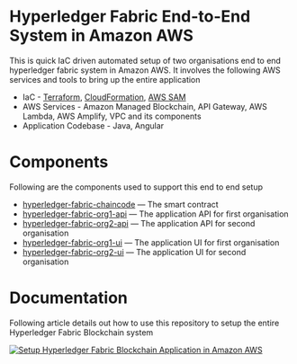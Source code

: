 # Hyperledger Fabric End-to-End System in Amazon AWS
This is quick IaC driven automated setup of two organisations end to end hyperledger fabric system in Amazon AWS.
It involves the following AWS services and tools to bring up the entire application

* IaC - [Terraform](https://www.terraform.io/), [CloudFormation](https://aws.amazon.com/cloudformation/), [AWS SAM](https://aws.amazon.com/serverless/sam/)
* AWS Services - Amazon Managed Blockchain, API Gateway, AWS Lambda, AWS Amplify, VPC and its components
* Application Codebase - Java, Angular

# Components
Following are the components used to support this end to end setup

* [hyperledger-fabric-chaincode](https://github.com/jyotirmoym/hyperledger-fabric-chaincode) — The smart contract
* [hyperledger-fabric-org1-api](https://github.com/jyotirmoym/hyperledger-fabric-org1-api) — The application API for first organisation
* [hyperledger-fabric-org2-api](https://github.com/jyotirmoym/hyperledger-fabric-org2-api) — The application API for second organisation
* [hyperledger-fabric-org1-ui](https://github.com/jyotirmoym/hyperledger-fabric-org1-ui) — The application UI for first organisation
* [hyperledger-fabric-org2-ui](https://github.com/jyotirmoym/hyperledger-fabric-org2-ui) — The application UI for second organisation


# Documentation
Following article details out how to use this repository to setup the entire Hyperledger Fabric Blockchain system

<a target="_blank" href="https://github-readme-medium-recent-article.vercel.app/medium/@neetjyo/0"><img src="https://github-readme-medium-recent-article.vercel.app/medium/@meetjyo/0" alt="Setup Hyperledger Fabric Blockchain Application in Amazon AWS"> 

